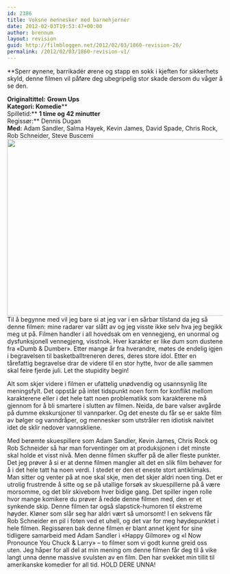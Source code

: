 ```yaml
---
id: 2386
title: Voksne mennesker med barnehjerner
date: 2012-02-03T19:53:47+00:00
author: brennum
layout: revision
guid: http://filmbloggen.net/2012/02/03/1860-revision-26/
permalink: /2012/02/03/1860-revision-v1/
---
```

**Sperr øynene, barrikadér ørene og stapp en sokk i kjeften for sikkerhets skyld, denne filmen vil påføre deg ubegripelig stor skade dersom du våger å se den.<!--more-->

  
**Originaltittel:** **Grown Ups  
****Kategori:**** Komedie****  
Spilletid:** **1 time og 42 minutter**  
Regissør:** Dennis Dugan  
**Med:** Adam Sandler, Salma Hayek, Kevin James, David Spade, Chris Rock, Rob Schneider, Steve Buscemi  
**<a href="http://filmbloggen.net/2012/01/13/voksne-mennesker-med-barnehjerner/grown-ups/" rel="attachment wp-att-1881"><img class="alignnone size-large wp-image-1881" src="http://filmbloggen.net/wp-content/uploads//2012/01/grown-ups-620x412.jpg" alt="" width="620" height="412" /></a>**  
Til å begynne med vil jeg bare si at jeg var i en sårbar tilstand da jeg så denne filmen: mine radarer var slått av og jeg visste ikke selv hva jeg begikk meg ut på. Filmen handler i all hovedsak om en vennegjeng, en unormal og dysfunksjonell vennegjeng, visstnok. Hver karakter er like dum som dustene fra &laquo;Dumb & Dumber&raquo;. Etter mange år fra hverandre, møtes de endelig igjen i begravelsen til basketballtreneren deres, deres store idol. Etter en tårefattig begravelse drar de videre til en stor hytte, hvor de alle sammen skal feire fjerde juli. Let the stupidity begin!

Alt som skjer videre i filmen er ufattelig unødvendig og usannsynlig lite meningsfylt. Det oppstår på intet tidspunkt noen form for konflikt mellom karakterene eller i det hele tatt noen problematikk som karakterene må gjennom for å bli smartere i slutten av filmen. Neida, de bare valser avgårde på dumme ekskursjoner til vannparker. Og det eneste du får se er sakte film av bølger og vanndråper, og mennesker som utstråler ren idiotisk naivitet idet de sklir nedover vannskliene.

Med berømte skuespillere som Adam Sandler, Kevin James, Chris Rock og Rob Schneider så har man forventinger om at produksjonen i det minste skal holde et visst nivå. Men denne filmen skuffer på de aller fleste punkter. Det jeg prøver å si er at denne filmen mangler alt det en slik film behøver for å i det hele tatt ha noen verdi. I stedet er den et eneste stort antiklimaks. Man sitter og venter på at noe skal skje, men det skjer aldri noen ting. Det er utrolig frustrende å sitte og se på utallige forsøk av skuespillerne på å være morsomme, og det blir skivebom hver bidige gang. Det spiller ingen rolle hvor mange komikere du prøver å redde denne filmen med, den er et synkende skip. Denne filmen tar også slapstick-humoren til ekstreme høyder. Kløner som slår seg har aldri vært så umorsomt! I en sekvens får Rob Schneider en pil i foten ved et uhell, og det var for meg høydepunktet i hele filmen. Regissøren bak denne filmen er blant annet kjent for sine tidligere samarbeid med Adam Sandler i &laquo;Happy Gilmore&raquo; og &laquo;I Now Pronounce You Chuck & Larry&raquo; &#8211; to filmer som vi godt kunne greid oss uten. Jeg håper for all del at min mening om denne filmen får deg til å vike langt unna denne massive svulsten av en film. Den har svekket min tillit til amerikanske komedier for all tid. HOLD DERE UNNA!